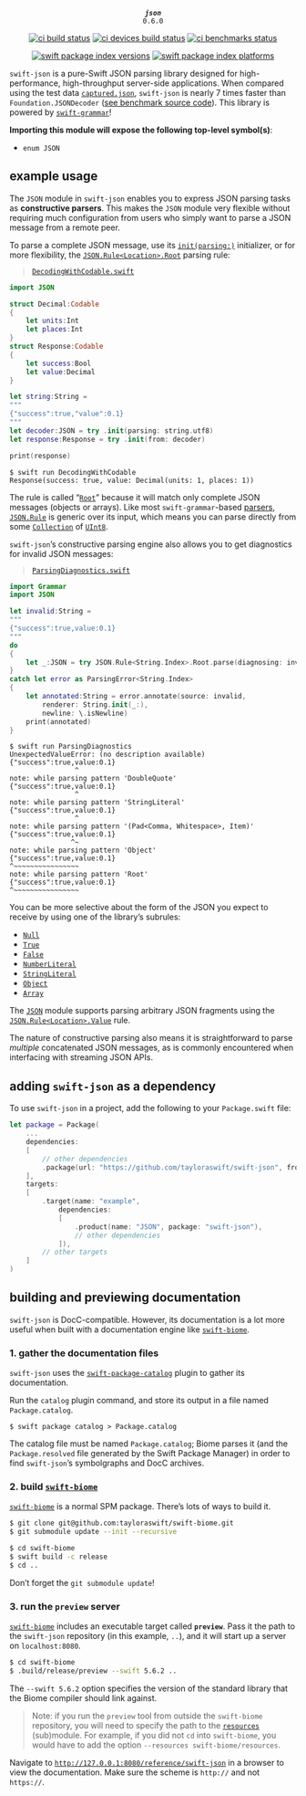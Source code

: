 <div align="center">

***`json`***<br>`0.6.0`

[![ci build status](https://github.com/tayloraswift/swift-json/actions/workflows/build.yml/badge.svg)](https://github.com/tayloraswift/swift-json/actions/workflows/build.yml)
[![ci devices build status](https://github.com/tayloraswift/swift-json/actions/workflows/build-devices.yml/badge.svg)](https://github.com/tayloraswift/swift-json/actions/workflows/build-devices.yml)
[![ci benchmarks status](https://github.com/tayloraswift/swift-json/actions/workflows/benchmarks.yml/badge.svg)](https://github.com/tayloraswift/swift-json/actions/workflows/benchmarks.yml)

[![swift package index versions](https://img.shields.io/endpoint?url=https%3A%2F%2Fswiftpackageindex.com%2Fapi%2Fpackages%2Fkelvin13%2Fswift-json%2Fbadge%3Ftype%3Dswift-versions)](https://swiftpackageindex.com/tayloraswift/swift-json)
[![swift package index platforms](https://img.shields.io/endpoint?url=https%3A%2F%2Fswiftpackageindex.com%2Fapi%2Fpackages%2Fkelvin13%2Fswift-json%2Fbadge%3Ftype%3Dplatforms)](https://swiftpackageindex.com/tayloraswift/swift-json)

</div>

`swift-json` is a pure-Swift JSON parsing library designed for high-performance, high-throughput server-side applications. When compared using the test data [`captured.json`](Benchmarks/), `swift-json` is nearly 7 times faster than `Foundation.JSONDecoder` ([see benchmark source code](Benchmarks/Sources/GeneralDecoding)). This library is powered by [`swift-grammar`](https://github.com/tayloraswift/swift-grammar)!

**Importing this module will expose the following top-level symbol(s)**:

* `enum JSON`

## example usage

The `JSON` module in `swift-json` enables you to express JSON parsing tasks as **constructive parsers**. This makes the `JSON` module very flexible without requiring much configuration from users who simply want to parse a JSON message from a remote peer.

To parse a complete JSON message, use its [`init(parsing:)`](https://swiftinit.org/reference/swift-json/json/json.init%28parsing:%29) initializer, or for more flexibility, the [`JSON.Rule<Location>.Root`](https://swiftinit.org/reference/swift-json/json/json/rule/root) parsing rule:

> [`DecodingWithCodable.swift`](Snippets/DecodingWithCodable.swift)

```swift
import JSON

struct Decimal:Codable
{
    let units:Int
    let places:Int
}
struct Response:Codable
{
    let success:Bool
    let value:Decimal
}

let string:String =
"""
{"success":true,"value":0.1}
"""
let decoder:JSON = try .init(parsing: string.utf8)
let response:Response = try .init(from: decoder)

print(response)
```

```text
$ swift run DecodingWithCodable
Response(success: true, value: Decimal(units: 1, places: 1))
```

The rule is called “[`Root`](https://swiftinit.org/reference/swift-json/json/json/rule/root)” because it will match only complete JSON messages (objects or arrays).
Like most `swift-grammar`-based [parsers](https://swiftinit.org/reference/swift-grammar/grammar/parsingrule), [`JSON.Rule`](https://swiftinit.org/reference/swift-json/json/json/rule) is generic over its input, which means you can parse directly from some [`Collection`](https://swiftinit.org/reference/swift/collection) of [`UInt8`](https://swiftinit.org/reference/swift/uint8).

`swift-json`’s constructive parsing engine also allows you to get diagnostics for invalid JSON messages:

> [`ParsingDiagnostics.swift`](Snippets/ParsingDiagnostics.swift)

```swift
import Grammar
import JSON

let invalid:String =
"""
{"success":true,value:0.1}
"""
do
{
    let _:JSON = try JSON.Rule<String.Index>.Root.parse(diagnosing: invalid.utf8)
}
catch let error as ParsingError<String.Index>
{
    let annotated:String = error.annotate(source: invalid,
        renderer: String.init(_:),
        newline: \.isNewline)
    print(annotated)
}
```
```text
$ swift run ParsingDiagnostics
UnexpectedValueError: (no description available)
{"success":true,value:0.1}
                ^
note: while parsing pattern 'DoubleQuote'
{"success":true,value:0.1}
                ^
note: while parsing pattern 'StringLiteral'
{"success":true,value:0.1}
                ^
note: while parsing pattern '(Pad<Comma, Whitespace>, Item)'
{"success":true,value:0.1}
               ^~
note: while parsing pattern 'Object'
{"success":true,value:0.1}
^~~~~~~~~~~~~~~~~
note: while parsing pattern 'Root'
{"success":true,value:0.1}
^~~~~~~~~~~~~~~~~
```

You can be more selective about the form of the JSON you expect to receive by using one of the library’s subrules:


*   [`Null`](https://swiftinit.org/reference/swift-json/json/json/rule/null)
*   [`True`](https://swiftinit.org/reference/swift-json/json/json/rule/true)
*   [`False`](https://swiftinit.org/reference/swift-json/json/json/rule/false)
*   [`NumberLiteral`](https://swiftinit.org/reference/swift-json/json/json/rule/numberliteral)
*   [`StringLiteral`](https://swiftinit.org/reference/swift-json/json/json/rule/stringliteral)
*   [`Object`](https://swiftinit.org/reference/swift-json/json/json/rule/object)
*   [`Array`](https://swiftinit.org/reference/swift-json/json/json/rule/array)


The [`JSON`](https://swiftinit.org/reference/swift-json/json) module supports parsing arbitrary JSON fragments using the [`JSON.Rule<Location>.Value`](https://swiftinit.org/reference/swift-json/json/json/rule/value) rule.

The nature of constructive parsing also means it is straightforward to parse *multiple* concatenated JSON messages, as is commonly encountered when interfacing with streaming JSON APIs.

## adding `swift-json` as a dependency

To use `swift-json` in a project, add the following to your `Package.swift` file:

```swift
let package = Package(
    ...
    dependencies:
    [
        // other dependencies
        .package(url: "https://github.com/tayloraswift/swift-json", from: "0.5.0"),
    ],
    targets:
    [
        .target(name: "example",
            dependencies:
            [
                .product(name: "JSON", package: "swift-json"),
                // other dependencies
            ]),
        // other targets
    ]
)
```

## building and previewing documentation

`swift-json` is DocC-compatible. However, its documentation is a lot more useful when built with a documentation engine like [`swift-biome`](https://github.com/tayloraswift/swift-biome).

### 1. gather the documentation files

`swift-json` uses the [`swift-package-catalog`](https://github.com/tayloraswift/swift-package-catalog) plugin to gather its documentation.

Run the `catalog` plugin command, and store its output in a file named `Package.catalog`.

```
$ swift package catalog > Package.catalog
```

The catalog file must be named `Package.catalog`; Biome parses it (and the `Package.resolved` file generated by the Swift Package Manager) in order to find `swift-json`’s symbolgraphs and DocC archives.

### 2. build [`swift-biome`](https://github.com/tayloraswift/swift-biome)

[`swift-biome`](https://github.com/tayloraswift/swift-biome) is a normal SPM package. There’s lots of ways to build it.

```bash
$ git clone git@github.com:tayloraswift/swift-biome.git
$ git submodule update --init --recursive

$ cd swift-biome
$ swift build -c release
$ cd ..
```

Don’t forget the `git submodule update`!

### 3. run the `preview` server

[`swift-biome`](https://github.com/tayloraswift/swift-biome) includes an executable target called **`preview`**. Pass it the path to the `swift-json` repository (in this example, `..`), and it will start up a server on `localhost:8080`.

```bash
$ cd swift-biome
$ .build/release/preview --swift 5.6.2 ..
```

The `--swift 5.6.2` option specifies the version of the standard library that the Biome compiler should link against.

> Note: if you run the `preview` tool from outside the `swift-biome` repository, you will need to specify the path to the [`resources`](https://github.com/swift-biome/swift-biome-resources) (sub)module. For example, if you did not `cd` into `swift-biome`, you would have to add the option `--resources swift-biome/resources`.

Navigate to [`http://127.0.0.1:8080/reference/swift-json`](http://127.0.0.1:8080/reference/swift-json) in a browser to view the documentation. Make sure the scheme is `http://` and not `https://`.
